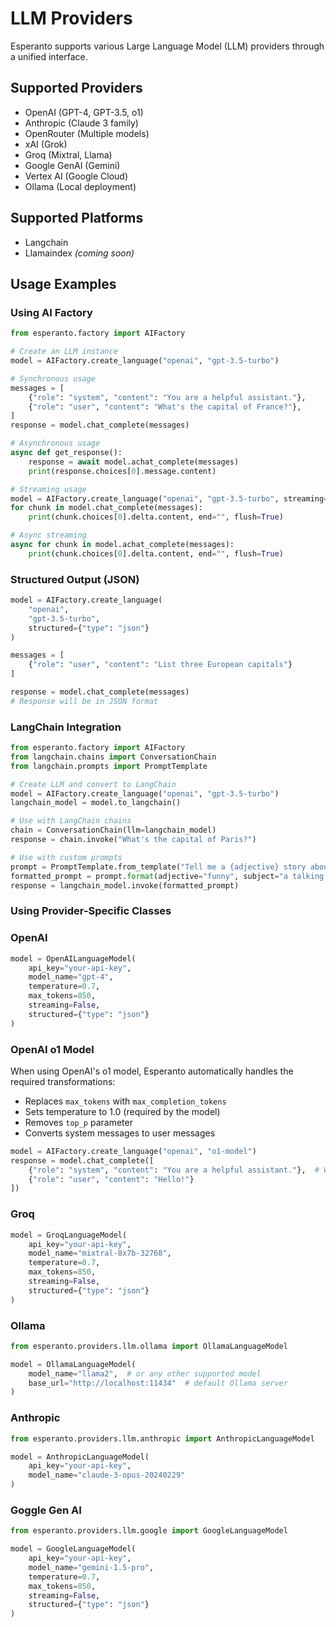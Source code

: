 # LLM Providers

Esperanto supports various Large Language Model (LLM) providers through a unified interface.

## Supported Providers

- OpenAI (GPT-4, GPT-3.5, o1)
- Anthropic (Claude 3 family)
- OpenRouter (Multiple models)
- xAI (Grok)
- Groq (Mixtral, Llama)
- Google GenAI (Gemini)
- Vertex AI (Google Cloud)
- Ollama (Local deployment)

## Supported Platforms

- Langchain
- Llamaindex *(coming soon)*

## Usage Examples

### Using AI Factory

```python
from esperanto.factory import AIFactory

# Create an LLM instance
model = AIFactory.create_language("openai", "gpt-3.5-turbo")

# Synchronous usage
messages = [
    {"role": "system", "content": "You are a helpful assistant."},
    {"role": "user", "content": "What's the capital of France?"},
]
response = model.chat_complete(messages)

# Asynchronous usage
async def get_response():
    response = await model.achat_complete(messages)
    print(response.choices[0].message.content)

# Streaming usage
model = AIFactory.create_language("openai", "gpt-3.5-turbo", streaming=True)
for chunk in model.chat_complete(messages):
    print(chunk.choices[0].delta.content, end="", flush=True)

# Async streaming
async for chunk in model.achat_complete(messages):
    print(chunk.choices[0].delta.content, end="", flush=True)
```

### Structured Output (JSON)

```python
model = AIFactory.create_language(
    "openai", 
    "gpt-3.5-turbo", 
    structured={"type": "json"}
)

messages = [
    {"role": "user", "content": "List three European capitals"}
]

response = model.chat_complete(messages)
# Response will be in JSON format
```

### LangChain Integration

```python
from esperanto.factory import AIFactory
from langchain.chains import ConversationChain
from langchain.prompts import PromptTemplate

# Create LLM and convert to LangChain
model = AIFactory.create_language("openai", "gpt-3.5-turbo")
langchain_model = model.to_langchain()

# Use with LangChain chains
chain = ConversationChain(llm=langchain_model)
response = chain.invoke("What's the capital of Paris?")

# Use with custom prompts
prompt = PromptTemplate.from_template("Tell me a {adjective} story about {subject}")
formatted_prompt = prompt.format(adjective="funny", subject="a talking cat")
response = langchain_model.invoke(formatted_prompt)
```

### Using Provider-Specific Classes

### OpenAI
```python
model = OpenAILanguageModel(
    api_key="your-api-key",
    model_name="gpt-4",
    temperature=0.7,
    max_tokens=850,
    streaming=False,
    structured={"type": "json"}
)
```

### OpenAI o1 Model

When using OpenAI's o1 model, Esperanto automatically handles the required transformations:
- Replaces `max_tokens` with `max_completion_tokens`
- Sets temperature to 1.0 (required by the model)
- Removes `top_p` parameter
- Converts system messages to user messages

```python
model = AIFactory.create_language("openai", "o1-model")
response = model.chat_complete([
    {"role": "system", "content": "You are a helpful assistant."},  # Will be converted to user role
    {"role": "user", "content": "Hello!"}
])
```

### Groq
```python
model = GroqLanguageModel(
    api_key="your-api-key",
    model_name="mixtral-8x7b-32768",
    temperature=0.7,
    max_tokens=850,
    streaming=False,
    structured={"type": "json"}
)
```

### Ollama
```python
from esperanto.providers.llm.ollama import OllamaLanguageModel

model = OllamaLanguageModel(
    model_name="llama2",  # or any other supported model
    base_url="http://localhost:11434"  # default Ollama server
)
```

### Anthropic
```python
from esperanto.providers.llm.anthropic import AnthropicLanguageModel

model = AnthropicLanguageModel(
    api_key="your-api-key",
    model_name="claude-3-opus-20240229"
)
```

### Goggle Gen AI
```python
from esperanto.providers.llm.google import GoogleLanguageModel

model = GoogleLanguageModel(
    api_key="your-api-key",
    model_name="gemini-1.5-pro",
    temperature=0.7,
    max_tokens=850,
    streaming=False,
    structured={"type": "json"}
)
```
